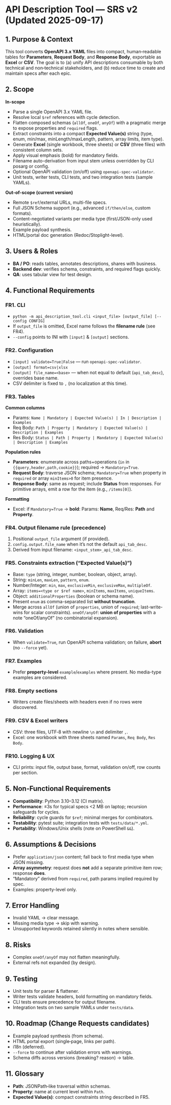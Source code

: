 # API Description Tool — SRS v2 (Updated 2025-09-17)

## 1. Purpose & Context

This tool converts **OpenAPI 3.x YAML** files into compact, human‑readable tables for **Parameters**, **Request Body**, and **Response Body**, exportable as **Excel** or **CSV**. The goal is to (a) unify API descriptions consumable by both technical and non‑technical stakeholders, and (b) reduce time to create and maintain specs after each epic.

## 2. Scope

**In-scope**

- Parse a single OpenAPI 3.x YAML file.
- Resolve local `$ref` references with cycle detection.
- Flatten composed schemas (`allOf`, `oneOf`, `anyOf`) with a pragmatic merge to expose properties and `required` flags.
- Extract constraints into a compact **Expected Value(s)** string (type, enum, min/max, minLength/maxLength, pattern, array limits, item type).
- Generate **Excel** (single workbook, three sheets) or **CSV** (three files) with consistent column sets.
- Apply visual emphasis (bold) for mandatory fields.
- Filename auto-derivation from input stem unless overridden by CLI posarg or config.
- Optional OpenAPI validation (on/off) using `openapi-spec-validator`.
- Unit tests, writer tests, CLI tests, and two integration tests (sample YAMLs).

**Out-of-scope (current version)**

- Remote `$ref`/external URLs, multi-file specs.
- Full JSON Schema support (e.g., advanced `if/then/else`, custom formats).
- Content-negotiated variants per media type (first/JSON-only used heuristically).
- Example payload synthesis.
- HTML/portal doc generation (Redoc/Stoplight-level).

## 3. Users & Roles

- **BA / PO**: reads tables, annotates descriptions, shares with business.
- **Backend dev**: verifies schema, constraints, and required flags quickly.
- **QA**: uses tabular view for test design.

## 4. Functional Requirements

### FR1. CLI

- `python -m api_description_tool.cli <input_file> [output_file] [--config CONFIG]`  
- If `output_file` is omitted, Excel name follows the **filename rule** (see FR4).  
- `--config` points to INI with `[input]` & `[output]` sections.

### FR2. Configuration

- `[input] validate=True|False` — run `openapi-spec-validator`.
- `[output] format=csv|xlsx`
- `[output] file_name=<base>` — when not equal to default (`api_tab_desc`), overrides base name.
- CSV delimiter is fixed to `,` (no localization at this time).

### FR3. Tables

**Common columns**

- Params: `Name | Mandatory | Expected Value(s) | In | Description | Examples`
- Req Body: `Path | Property | Mandatory | Expected Value(s) | Description | Examples`
- Res Body: `Status | Path | Property | Mandatory | Expected Value(s) | Description | Examples`

**Population rules**

- **Parameters**: enumerate across paths+operations (`in` in `{{query,header,path,cookie}}`); required → `Mandatory=True`.
- **Request Body**: traverse JSON schema; `Mandatory=True` when property in `required` or array `minItems>0` for item presence.
- **Response Body**: same as request; include **Status** from responses. For primitive arrays, emit a row for the item (e.g., `/items[0]`).

**Formatting**

- Excel: if `Mandatory=True` → **bold**: Params: **Name**, Req/Res: **Path** and **Property**.

### FR4. Output filename rule (precedence)

1. Positional `output_file` argument (if provided).  
2. `config.output.file_name` when it’s not the default `api_tab_desc`.  
3. Derived from input filename: `<input_stem>_api_tab_desc`.

### FR5. Constraints extraction (“Expected Value(s)”)

- Base: `type` (string, integer, number, boolean, object, array).
- String: `minLen`, `maxLen`, `pattern`, `enum`.
- Number/Integer: `min`, `max`, `exclusiveMin`, `exclusiveMax`, `multipleOf`.
- Array: `items=<type or $ref name>`, `minItems`, `maxItems`, `uniqueItems`.
- Object: `additionalProperties` (boolean or schema name).
- Present `enum` as comma-separated list **without truncation**.
- Merge across `allOf` (union of `properties`, union of `required`; last-write-wins for scalar constraints). `oneOf/anyOf`: **union of properties** with a note “oneOf/anyOf” (no combinatorial expansion).

### FR6. Validation

- When `validate=True`, run OpenAPI schema validation; on failure, **abort** (no `--force` yet).

### FR7. Examples

- Prefer **property-level** `example`/`examples` where present. No media-type examples are considered.

### FR8. Empty sections

- Writers create files/sheets with headers even if no rows were discovered.

### FR9. CSV & Excel writers

- CSV: three files, UTF‑8 with newline `\n` and delimiter `,`.
- Excel: one workbook with three sheets named `Params`, `Req Body`, `Res Body`.

### FR10. Logging & UX

- CLI prints: input file, output base, format, validation on/off, row counts per section.

## 5. Non‑Functional Requirements

- **Compatibility**: Python 3.10–3.12 (CI matrix).
- **Performance**: ≤3s for typical specs <2 MB on laptop; recursion safeguards for cycles.
- **Reliability**: cycle guards for `$ref`; minimal merges for combinators.
- **Testability**: pytest suite; integration tests with `tests/data/*.yml`.
- **Portability**: Windows/Unix shells (note on PowerShell `&&`).

## 6. Assumptions & Decisions

- Prefer `application/json` content; fall back to first media type when JSON missing.
- **Array asymmetry**: request does **not** add a separate primitive item row; response **does**.
- “Mandatory” derived from `required`, path params implied required by spec.
- Examples: property-level only.

## 7. Error Handling

- Invalid YAML → clear message.
- Missing media type → skip with warning.
- Unsupported keywords retained silently in notes where sensible.

## 8. Risks

- Complex `oneOf/anyOf` may not flatten meaningfully.
- External refs not expanded (by design).

## 9. Testing

- Unit tests for parser & flattener.
- Writer tests validate headers, bold formatting on mandatory fields.
- CLI tests ensure precedence for output filename.
- Integration tests on two sample YAMLs under `tests/data`.

## 10. Roadmap (Change Requests candidates)

- Example payload synthesis (from schema).
- HTML portal export (single‑page, links per path).
- i18n (deferred).
- `--force` to continue after validation errors with warnings.
- Schema diffs across versions (breaking? reason) → table.

## 11. Glossary

- **Path**: JSONPath‑like traversal within schemas.
- **Property**: name at current level within `Path`.
- **Expected Value(s)**: compact constraints string described in FR5.

